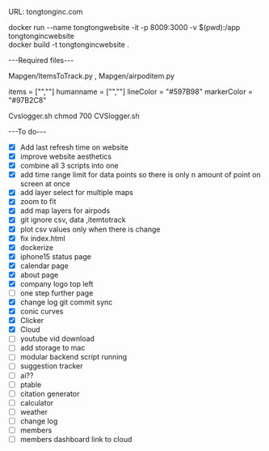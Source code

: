 URL: tongtonginc.com

docker run --name tongtongwebsite -it -p 8009:3000 -v $(pwd):/app  tongtongincwebsite  
docker build -t tongtongincwebsite .

---Required files---

Mapgen/ItemsToTrack.py , Mapgen/airpoditem.py

items = ["<Serialnumber1>","<Serialnumber2>"]
humanname = ["<Name1>","<Name2>"]
lineColor = "#597B98"
markerColor = "#97B2C8"



Cvslogger.sh
chmod 700 CVSlogger.sh

---To do---
- [x] Add last refresh time on website
- [x] improve website aesthetics
- [x] combine all 3 scripts into one
- [x] add time range limit for data points so there is only n amount of point on screen at once
- [x] add layer select for multiple maps
- [x] zoom to fit
- [x] add map layers for airpods
- [x] git ignore csv, data ,itemtotrack
- [x] plot csv values only when there is change 
- [x] fix index.html
- [x] dockerize
- [x] iphone15 status page
- [x] calendar page
- [x] about page
- [x] company logo top left
- [ ] one step further page
- [x] change log git commit sync
- [x] conic curves
- [x] Clicker
- [x] Cloud
- [ ] youtube vid download
- [ ] add storage to mac
- [ ] modular backend script running
- [ ] suggestion tracker
- [ ] ai??
- [ ] ptable
- [ ] citation generator
- [ ] calculator
- [ ] weather
- [ ] change log
- [ ] members
- [ ] members dashboard link to cloud

